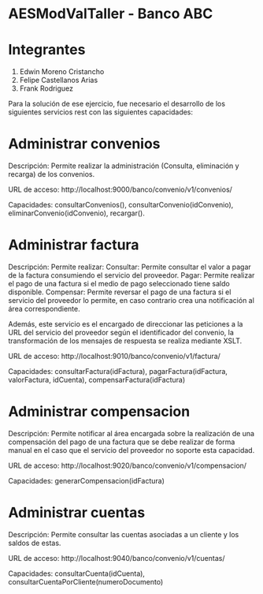 # AESModValTaller - Banco ABC

# Integrantes
1. Edwin Moreno Cristancho
2. Felipe Castellanos Arias
3. Frank Rodriguez


Para la solución de ese ejercicio, fue necesario el desarrollo de los siguientes servicios rest con las siguientes capacidades:

# Administrar convenios
Descripción: Permite realizar la administración (Consulta, eliminación y recarga) de los convenios.

URL de acceso: http://localhost:9000/banco/convenio/v1/convenios/ 

Capacidades: consultarConvenios(), consultarConvenio(idConvenio), eliminarConvenio(idConvenio), recargar().

# Administrar factura
Descripción: Permite realizar:
   Consultar: Permite consultar el valor a pagar de la factura consumiendo el servicio del proveedor.
   Pagar: Permite realizar el pago de una factura si el medio de pago seleccionado tiene saldo disponible.
   Compensar: Permite reversar el pago de una factura si el servicio del proveedor lo permite, en caso contrario crea una notificación al área correspondiente.
   
Además, este servicio es el encargado de direccionar las peticiones a la URL del servicio del proveedor según el identificador del convenio, la transformación de los mensajes de respuesta se realiza mediante XSLT.

URL de acceso: http://localhost:9010/banco/convenio/v1/factura/ 

Capacidades: consultarFactura(idFactura), pagarFactura(idFactura, valorFactura, idCuenta), compensarFactura(idFactura)

# Administrar compensacion
Descripción: Permite notificar al área encargada sobre la realización de una compensación del pago de una factura que se debe realizar de forma manual en el caso que el servicio del proveedor no soporte esta capacidad.

URL de acceso: http://localhost:9020/banco/convenio/v1/compensacion/ 

Capacidades: generarCompensacion(idFactura)

# Administrar cuentas
Descripción: Permite consultar las cuentas asociadas a un cliente y los saldos de estas.

URL de acceso: http://localhost:9040/banco/convenio/v1/cuentas/

Capacidades: consultarCuenta(idCuenta), consultarCuentaPorCliente(numeroDocumento)
